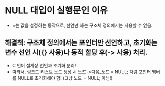 # NULL 대입이 실행문인 이유 
- =는 값을 설정하는 동작으로, 선언만 하는 구조체 정의에서는 사용할 수 없음.


## 해결책: 구조체 정의에서는 포인터만 선언하고, 초기화는 변수 선언 시({} 사용)나 동적 할당 후(-> 사용) 처리.
- C 언어 설계상 선언과 초기화 분리! 
- 따라서, 링크드 리스트 노드 생성 시 노드->다음_노드 = NULL; 처럼 포인터 멤버를 NULL로 초기화해야 함! (그냥 노드 = NULL; 아님!)
